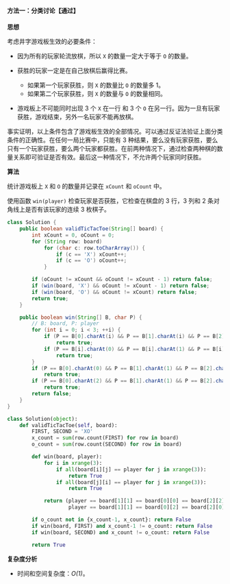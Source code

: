 #### 方法一：分类讨论【通过】

**思想**

考虑井字游戏板生效的必要条件：

* 因为所有的玩家轮流放棋，所以 `X` 的数量一定大于等于 `O` 的数量。

* 获胜的玩家一定是在自己放棋后赢得比赛。

  * 如果第一个玩家获胜，则 `X` 的数量比 `O` 的数量多 1。
  * 如果第二个玩家获胜，则 `X` 的数量与 `O` 的数量相同。

* 游戏板上不可能同时出现 3 个 `X` 在一行 和 3 个 `O` 在另一行。因为一旦有玩家获胜，游戏结束，另外一名玩家不能再放棋。

事实证明，以上条件包含了游戏板生效的全部情况。可以通过反证法验证上面分类条件的正确性。在任何一局比赛中，只能有 3 种结果，要么没有玩家获胜，要么只有一个玩家获胜，要么两个玩家都获胜。在前两种情况下，通过检查两种棋的数量关系即可验证是否有效。最后这一种情况下，不允许两个玩家同时获胜。

**算法**

统计游戏板上 `X` 和 `O` 的数量并记录在 `xCount` 和 `oCount` 中。

使用函数 `win(player)` 检查玩家是否获胜，它检查在棋盘的 3 行，3 列和 2 条对角线上是否有该玩家的连续 3 枚棋子。

```java [solution1-Java]
class Solution {
    public boolean validTicTacToe(String[] board) {
        int xCount = 0, oCount = 0;
        for (String row: board)
            for (char c: row.toCharArray()) {
                if (c == 'X') xCount++;
                if (c == 'O') oCount++;
            }

        if (oCount != xCount && oCount != xCount - 1) return false;
        if (win(board, 'X') && oCount != xCount - 1) return false;
        if (win(board, 'O') && oCount != xCount) return false;
        return true;
    }

    public boolean win(String[] B, char P) {
        // B: board, P: player
        for (int i = 0; i < 3; ++i) {
            if (P == B[0].charAt(i) && P == B[1].charAt(i) && P == B[2].charAt(i))
                return true;
            if (P == B[i].charAt(0) && P == B[i].charAt(1) && P == B[i].charAt(2))
                return true;
        }
        if (P == B[0].charAt(0) && P == B[1].charAt(1) && P == B[2].charAt(2))
            return true;
        if (P == B[0].charAt(2) && P == B[1].charAt(1) && P == B[2].charAt(0))
            return true;
        return false;
    }
}
```

```python [solution1-Python]
class Solution(object):
    def validTicTacToe(self, board):
        FIRST, SECOND = 'XO'
        x_count = sum(row.count(FIRST) for row in board)
        o_count = sum(row.count(SECOND) for row in board)

        def win(board, player):
            for i in xrange(3):
                if all(board[i][j] == player for j in xrange(3)):
                    return True
                if all(board[j][i] == player for j in xrange(3)):
                    return True

            return (player == board[1][1] == board[0][0] == board[2][2] or
                    player == board[1][1] == board[0][2] == board[2][0])

        if o_count not in {x_count-1, x_count}: return False
        if win(board, FIRST) and x_count-1 != o_count: return False
        if win(board, SECOND) and x_count != o_count: return False

        return True
```

**复杂度分析**

* 时间和空间复杂度：*O(1)*。